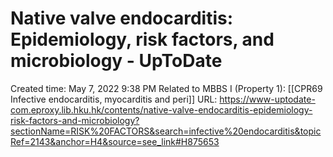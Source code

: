 # Native valve endocarditis: Epidemiology, risk factors, and microbiology - UpToDate

Created time: May 7, 2022 9:38 PM
Related to MBBS I (Property 1): [[CPR69 Infective endocarditis, myocarditis and peri]]
URL: https://www-uptodate-com.eproxy.lib.hku.hk/contents/native-valve-endocarditis-epidemiology-risk-factors-and-microbiology?sectionName=RISK%20FACTORS&search=infective%20endocarditis&topicRef=2143&anchor=H4&source=see_link#H875653